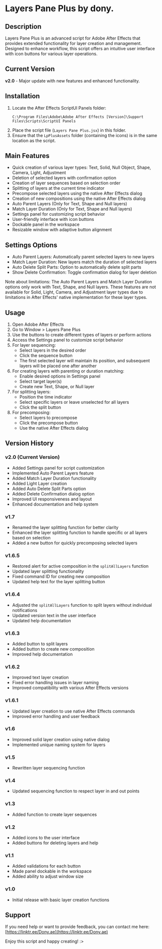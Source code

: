 # Layers Pane Plus by dony.

## Description
Layers Pane Plus is an advanced script for Adobe After Effects that provides extended functionality for layer creation and management. Designed to enhance workflow, this script offers an intuitive user interface with icon buttons for various layer operations.

## Current Version
**v2.0** - Major update with new features and enhanced functionality.

## Installation
1. Locate the After Effects ScriptUI Panels folder:
   ```
   C:\Program Files\Adobe\Adobe After Effects [Version]\Support Files\Scripts\ScriptUI Panels
   ```
2. Place the script file (`Layers Pane Plus.jsx`) in this folder.
3. Ensure that the `LpPlusAssets` folder (containing the icons) is in the same location as the script.

## Main Features
- Quick creation of various layer types: Text, Solid, Null Object, Shape, Camera, Light, Adjustment
- Deletion of selected layers with confirmation option
- Creation of layer sequences based on selection order
- Splitting of layers at the current time indicator
- Precompose selected layers using the native After Effects dialog
- Creation of new compositions using the native After Effects dialog
- Auto Parent Layers (Only for Text, Shape and Null layers)
- Match Layer Duration (Only for Text, Shape and Null layers)
- Settings panel for customizing script behavior
- User-friendly interface with icon buttons
- Dockable panel in the workspace
- Resizable window with adaptive button alignment

## Settings Options
- Auto Parent Layers: Automatically parent selected layers to new layers
- Match Layer Duration: New layers match the duration of selected layers
- Auto Delete Split Parts: Option to automatically delete split parts
- Show Delete Confirmation: Toggle confirmation dialog for layer deletion

Note about limitations:
The Auto Parent Layers and Match Layer Duration options only work with Text, Shape, and Null layers. These features are not available for Solid, Light, Camera, and Adjustment layer types due to limitations in After Effects' native implementation for these layer types.

## Usage
1. Open Adobe After Effects
2. Go to Window > Layers Pane Plus
3. Use the buttons to create different types of layers or perform actions
4. Access the Settings panel to customize script behavior
5. For layer sequencing:
   - Select layers in the desired order
   - Click the sequence button
   - The first selected layer will maintain its position, and subsequent layers will be placed one after another
6. For creating layers with parenting or duration matching:
   - Enable desired options in Settings panel
   - Select target layer(s)
   - Create new Text, Shape, or Null layer
7. For splitting layers:
   - Position the time indicator
   - Select specific layers or leave unselected for all layers
   - Click the split button
8. For precomposing:
   - Select layers to precompose
   - Click the precompose button
   - Use the native After Effects dialog

## Version History

### v2.0 (Current Version)
- Added Settings panel for script customization
- Implemented Auto Parent Layers feature
- Added Match Layer Duration functionality
- Added Light Layer creation
- Added Auto Delete Split Parts option
- Added Delete Confirmation dialog option
- Improved UI responsiveness and layout
- Enhanced documentation and help system

### v1.7
- Renamed the layer splitting function for better clarity
- Enhanced the layer splitting function to handle specific or all layers based on selection
- Added a new button for quickly precomposing selected layers

### v1.6.5
- Restored alert for active composition in the `splitAllLayers` function
- Updated layer splitting functionality
- Fixed command ID for creating new composition
- Updated help text for the layer splitting button

### v1.6.4
- Adjusted the `splitAllLayers` function to split layers without individual notifications
- Updated version text in the user interface
- Updated help documentation

### v1.6.3
- Added button to split layers
- Added button to create new composition
- Improved help documentation

### v1.6.2
- Improved text layer creation
- Fixed error handling issues in layer naming
- Improved compatibility with various After Effects versions

### v1.6.1
- Updated layer creation to use native After Effects commands
- Improved error handling and user feedback

### v1.6
- Improved solid layer creation using native dialog
- Implemented unique naming system for layers

### v1.5
- Rewritten layer sequencing function

### v1.4
- Updated sequencing function to respect layer in and out points

### v1.3
- Added function to create layer sequences

### v1.2
- Added icons to the user interface
- Added buttons for deleting layers and help

### v1.1
- Added validations for each button
- Made panel dockable in the workspace
- Added ability to adjust window size

### v1.0
- Initial release with basic layer creation functions

## Support
If you need help or want to provide feedback, you can contact me here:
[https://linktr.ee/Dony.ae](https://linktr.ee/Dony.ae)

Enjoy this script and happy creating! :>